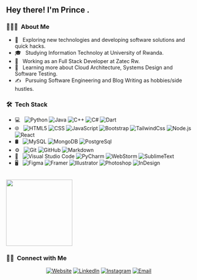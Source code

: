 <br>

<h2> Hey there! I'm Prince .</h2>

<h3> 👨🏻‍💻 &nbsp;About Me </h3>

- 🤔 &nbsp; Exploring new technologies and developing software solutions and quick hacks.
- 🎓 &nbsp; Studying Information Technoloy at University of Rwanda.
- 💼 &nbsp; Working as an Full Stack Developer at Zatec Rw.
- 🌱 &nbsp; Learning more about Cloud Architecture, Systems Design and Software Testing.
- ✍️ &nbsp; Pursuing Software Engineering and Blog Writing as hobbies/side hustles.

<h3> 🛠 &nbsp;Tech Stack</h3>

- 💻 &nbsp;
  ![Python](https://img.shields.io/badge/-Python-333333?style=flat&logo=python)
  ![Java](https://img.shields.io/badge/-Java-333333?style=flat&logo=Java&logoColor=007396)
  ![C++](https://img.shields.io/badge/-C++-333333?style=flat&logo=C%2B%2B&logoColor=00599C)
  ![C#](https://img.shields.io/badge/-Csharp-333333?style=flat&logo=Csharp)
  ![Dart](https://img.shields.io/badge/-Dart-333333?style=flat&logo=Dart)
- 🌐 &nbsp;
  ![HTML5](https://img.shields.io/badge/-HTML5-333333?style=flat&logo=HTML5)
  ![CSS](https://img.shields.io/badge/-CSS-333333?style=flat&logo=CSS3&logoColor=1572B6)
  ![JavaScript](https://img.shields.io/badge/-JavaScript-333333?style=flat&logo=javascript)
  ![Bootstrap](https://img.shields.io/badge/-Bootstrap-333333?style=flat&logo=bootstrap&logoColor=563D7C)
  ![TailwindCss](https://img.shields.io/badge/-Tailwindcss-333333?style=flat&logo=Tailwindcss)
  ![Node.js](https://img.shields.io/badge/-Node.js-333333?style=flat&logo=node.js)
  ![React](https://img.shields.io/badge/-React-333333?style=flat&logo=react)
- 🛢 &nbsp;
  ![MySQL](https://img.shields.io/badge/-MySQL-333333?style=flat&logo=mysql)
  ![MongoDB](https://img.shields.io/badge/-MongoDB-333333?style=flat&logo=mongodb)
  ![PostgreSql](https://img.shields.io/badge/-Postgresql-333333?style=flat&logo=PostgreSql)
- ⚙️ &nbsp;
  ![Git](https://img.shields.io/badge/-Git-333333?style=flat&logo=git)
  ![GitHub](https://img.shields.io/badge/-GitHub-333333?style=flat&logo=github)
  ![Markdown](https://img.shields.io/badge/-Markdown-333333?style=flat&logo=markdown)
- 🔧 &nbsp;
  ![Visual Studio Code](https://img.shields.io/badge/-Visual%20Studio%20Code-333333?style=flat&logo=visual-studio-code&logoColor=007ACC)
  ![PyCharm](https://img.shields.io/badge/-PyCharm-333333?style=flat&logo=PyCharm)
  ![WebStorm](https://img.shields.io/badge/-WebStorm-333333?style=flat&logo=WebStorm)
  ![SublimeText](https://img.shields.io/badge/-SublimeText-333333?style=flat&logo=SublimeText)
- 🖥 &nbsp;
  ![Figma](https://img.shields.io/badge/-Figma-333333?style=flat&logo=Figma)
  ![Framer](https://img.shields.io/badge/-Framer-333333?style=flat&logo=Framer)
  ![Illustrator](https://img.shields.io/badge/-Illustrator-333333?style=flat&logo=adobe-illustrator)
  ![Photoshop](https://img.shields.io/badge/-Photoshop-333333?style=flat&logo=adobe-photoshop)
  ![InDesign](https://img.shields.io/badge/-InDesign-333333?style=flat&logo=adobe-indesign)

<br/>

<a href="https://github.com/PrinceNiyonshuti">
  <img height="180em" src="https://github-readme-stats.vercel.app/api?username=PrinceNiyonshuti&theme=buefy&show_icons=true" />
<!--   <img height="180em" src="https://github-readme-stats.vercel.app/api/top-langs/?username=PrinceNiyonshuti&theme=buefy&layout=compact" /> -->
</a>

<br/>

<h3> 🤝🏻 &nbsp;Connect with Me </h3>

<p align="center">
<a href="https://princeniyonshuti.github.io./"><img alt="Website" src="https://img.shields.io/badge/Website-www.princeniyonshuti.github.io-blue?style=flat-square&logo=google-chrome"></a>
<a href="https://www.linkedin.com/in/niyonshuti-prince-3a510b159/"><img alt="LinkedIn" src="https://img.shields.io/badge/LinkedIn-Niyonshuti Prince-blue?style=flat-square&logo=linkedin"></a>
<a href="https://www.instagram.com/prince_np_47/"><img alt="Instagram" src="https://img.shields.io/badge/Instagram-prince_np_47-blue?style=flat-square&logo=instagram"></a>
<a href="mailto:npprince47@gmail.com"><img alt="Email" src="https://img.shields.io/badge/Email-npprince47@gmail.com-blue?style=flat-square&logo=gmail"></a>
</p>
